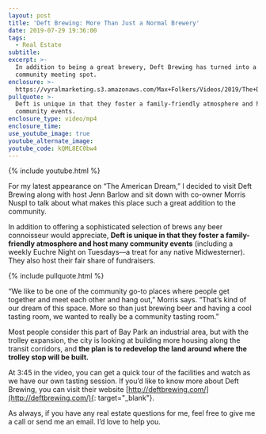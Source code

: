 ```yaml
---
layout: post
title: 'Deft Brewing: More Than Just a Normal Brewery'
date: 2019-07-29 19:36:00
tags:
  - Real Estate
subtitle:
excerpt: >-
  In addition to being a great brewery, Deft Brewing has turned into a thriving
  community meeting spot.
enclosure: >-
  https://vyralmarketing.s3.amazonaws.com/Max+Folkers/Videos/2019/The+Deft+Brewing+House+-+San+Diego+Real+Estate+Agent.mp4
pullquote: >-
  Deft is unique in that they foster a family-friendly atmosphere and host many
  community events.
enclosure_type: video/mp4
enclosure_time:
use_youtube_image: true
youtube_alternate_image:
youtube_code: kQML8EC0bw4
---
```


{% include youtube.html %}

For my latest appearance on “The American Dream,” I decided to visit Deft Brewing along with host Jenn Barlow and sit down with co-owner Morris Nuspl to talk about what makes this place such a great addition to the community.&nbsp;

In addition to offering a sophisticated selection of brews any beer connoisseur would appreciate, **Deft is unique in that they foster a family-friendly atmosphere and host many community events** (including a weekly Euchre Night on Tuesdays—a treat for any native Midwesterner). They also host their fair share of fundraisers.&nbsp;

{% include pullquote.html %}

“We like to be one of the community go-to places where people get together and meet each other and hang out,” Morris says. “That’s kind of our dream of this space. More so than just brewing beer and having a cool tasting room, we wanted to really be a community tasting room.”

Most people consider this part of Bay Park an industrial area, but with the trolley expansion, the city is looking at building more housing along the transit corridors, and **the plan is to redevelop the land around where the trolley stop will be built.&nbsp;**

At 3:45 in the video, you can get a quick tour of the facilities and watch as we have our own tasting session. If you’d like to know more about Deft Brewing, you can visit their website [http://deftbrewing.com/](http://deftbrewing.com/){: target="_blank"}.&nbsp;

As always, if you have any real estate questions for me, feel free to give me a call or send me an email. I’d love to help you.&nbsp;<br>&nbsp;